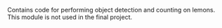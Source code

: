 Contains code for performing object detection and counting on lemons.
This module is not used in the final project.
